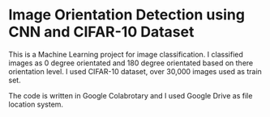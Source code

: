 # Image Orientation Detection using CNN and CIFAR-10 Dataset
This is a Machine Learning project for image classification. I classified images as 0 degree orientated and 180 degree orientated based on there orientation level. I used CIFAR-10 dataset, over 30,000 images used as train set.

The code is written in Google Colabrotary and I used Google Drive as file location system. 
